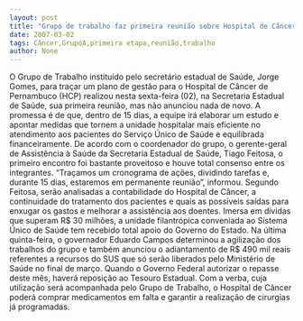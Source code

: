 ```yaml
---
layout: post
title: "Grupo de trabalho faz primeira reunião sobre Hospital de Câncer, sem novidades"
date: 2007-03-02
tags: Câncer,GrupoA,primeira etapa,reunião,trabalho
author: None
---
```

O Grupo de Trabalho instituído pelo secretário estadual de Saúde, Jorge Gomes, para traçar um plano de gestão para o Hospital de Câncer de Pernambuco (HCP) realizou nesta sexta-feira (02), na Secretaria Estadual de Saúde, sua primeira reunião, mas não anunciou nada de novo. 
A promessa é de que, dentro de 15 dias, a equipe irá elaborar um estudo e apontar medidas que tornem a unidade hospitalar mais eficiente no atendimento aos pacientes do Serviço Único de Saúde e equilibrada financeiramente. 
De acordo com o coordenador do grupo, o gerente-geral de Assistência à Saúde da Secretaria Estadual de Saúde, Tiago Feitosa, o primeiro encontro foi bastante proveitoso e houve total consenso entre os integrantes.
“Traçamos um cronograma de ações, dividindo tarefas e, durante 15 dias, estaremos em permanente reunião”, informou. Segundo Feitosa, serão analisadas a contabilidade do Hospital de Câncer, a continuidade do tratamento dos pacientes e quais as possíveis saídas para enxugar os gastos e melhorar a assistência aos doentes. 
Imersa em dívidas que superam R$ 30 milhões, a unidade filantrópica conveniada ao Sistema Único de Saúde tem recebido total apoio do Governo do Estado.
Na última quinta-feira, o governador Eduardo Campos determinou a agilização dos trabalhos do grupo e também anunciou o adiantamento de R$ 490 mil reais referentes a recursos do SUS que só serão liberados pelo Ministério de Saúde no final de março. 
Quando o Governo Federal autorizar o repasse deste mês, haverá reposição ao Tesouro Estadual. Com a verba, cuja utilização será acompanhada pelo Grupo de Trabalho, o Hospital de Câncer poderá comprar medicamentos em falta e garantir a realização de cirurgias já programadas.  